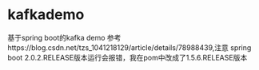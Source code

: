 # kafkademo
基于spring boot的kafka demo
参考https://blog.csdn.net/tzs_1041218129/article/details/78988439,注意 spring boot 2.0.2.RELEASE版本运行会报错，我在pom中改成了1.5.6.RELEASE版本
